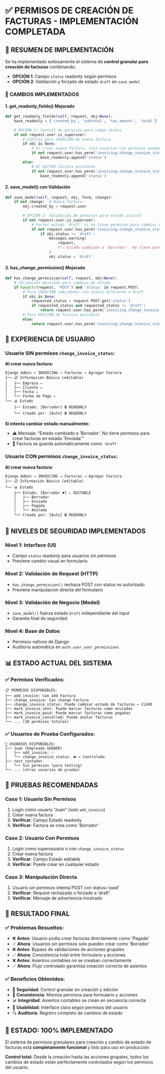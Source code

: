 # ✅ PERMISOS DE CREACIÓN DE FACTURAS - IMPLEMENTACIÓN COMPLETADA

## 🎯 **RESUMEN DE IMPLEMENTACIÓN**

Se ha implementado exitosamente el sistema de **control granular para creación de facturas** combinando:
- **OPCIÓN 1**: Campo `status` readonly según permisos
- **OPCIÓN 2**: Validación y forzado de estado `draft` en `save_model`

### 🔧 **CAMBIOS IMPLEMENTADOS**

#### **1. get_readonly_fields() Mejorado**
```python
def get_readonly_fields(self, request, obj=None):
    base_readonly = ['created_by', 'subtotal', 'tax_amount', 'total']
    
    # OPCIÓN 1: Control de permisos para campo status
    if not request.user.is_superuser:
        # Control para CREACIÓN de nueva factura
        if obj is None:
            # Al crear nueva factura, solo usuarios con permisos pueden cambiar status
            if not request.user.has_perm('invoicing.change_invoice_status'):
                base_readonly.append('status')
        else:
            # Al EDITAR factura existente
            if not request.user.has_perm('invoicing.change_invoice_status') and obj.status != 'draft':
                base_readonly.append('status')
```

#### **2. save_model() con Validación**
```python
def save_model(self, request, obj, form, change):
    if not change:  # Nueva factura
        obj.created_by = request.user
        
        # OPCIÓN 2: Validación de permisos para estado inicial
        if not request.user.is_superuser:
            # Forzar estado 'draft' si no tiene permisos para cambiar estados
            if not request.user.has_perm('invoicing.change_invoice_status'):
                if obj.status != 'draft':
                    messages.warning(
                        request,
                        f"⚠️ Estado cambiado a 'Borrador'. No tiene permisos para crear facturas en estado '{obj.get_status_display()}'"
                    )
                    obj.status = 'draft'
```

#### **3. has_change_permission() Mejorado**
```python
def has_change_permission(self, request, obj=None):
    # Validación mejorada para cambios de estado
    if hasattr(request, 'POST') and 'status' in request.POST:
        # Para CREACIÓN (obj=None) con status diferente a draft
        if obj is None:
            requested_status = request.POST.get('status')
            if requested_status and requested_status != 'draft':
                return request.user.has_perm('invoicing.change_invoice_status')
        # Para EDICIÓN de factura existente
        else:
            return request.user.has_perm('invoicing.change_invoice_status')
```

## 🎨 **EXPERIENCIA DE USUARIO**

### **Usuario SIN permisos `change_invoice_status`:**

**Al crear nueva factura:**
```
Django Admin → INVOICING → Facturas → Agregar Factura
├── 📋 Información Básica (editable)
│   ├── Empresa ✏️
│   ├── Cliente ✏️ 
│   ├── Fecha ✏️
│   └── Forma de Pago ✏️
└── 📊 Estado
    ├── Estado: [Borrador] 🔒 READONLY
    └── Creado por: [Auto] 🔒 READONLY
```

**Si intenta cambiar estado manualmente:**
- ⚠️ Mensaje: "Estado cambiado a 'Borrador'. No tiene permisos para crear facturas en estado 'Enviada'"
- 🔄 Factura se guarda automáticamente como `'draft'`

### **Usuario CON permisos `change_invoice_status`:**

**Al crear nueva factura:**
```
Django Admin → INVOICING → Facturas → Agregar Factura
├── 📋 Información Básica (editable)
└── 📊 Estado
    ├── Estado: [Borrador ▼] ✏️ EDITABLE
    │   ├── Borrador
    │   ├── Enviada
    │   ├── Pagada
    │   └── Anulada
    └── Creado por: [Auto] 🔒 READONLY
```

## 🔐 **NIVELES DE SEGURIDAD IMPLEMENTADOS**

### **Nivel 1: Interface (UI)**
- Campo `status` readonly para usuarios sin permisos
- Previene cambio visual en formulario

### **Nivel 2: Validación de Request (HTTP)**
- `has_change_permission()` rechaza POST con status no autorizado
- Previene manipulación directa del formulario

### **Nivel 3: Validación de Negocio (Model)**
- `save_model()` fuerza estado `draft` independiente del input
- Garantía final de seguridad

### **Nivel 4: Base de Datos**
- Permisos nativos de Django
- Auditoría automática en `auth_user_user_permissions`

## 📊 **ESTADO ACTUAL DEL SISTEMA**

### **✅ Permisos Verificados:**
```
📋 PERMISOS DISPONIBLES:
├── add_invoice: Can add Factura
├── change_invoice: Can change Factura
├── change_invoice_status: Puede cambiar estado de facturas ← CLAVE
├── mark_invoice_sent: Puede marcar facturas como enviadas
├── mark_invoice_paid: Puede marcar facturas como pagadas
├── mark_invoice_cancelled: Puede anular facturas
└── ... (10 permisos totales)
```

### **✅ Usuarios de Prueba Configurados:**
```
👥 USUARIOS DISPONIBLES:
├── Juan (Empleado GUEBER)
│   ├── add_invoice: ✅
│   └── change_invoice_status: ❌ ← Controlado
├── test_contador
│   └── Sin permisos (para testing)
└── ... (otros usuarios de prueba)
```

## 🧪 **PRUEBAS RECOMENDADAS**

### **Caso 1: Usuario Sin Permisos**
1. Login como usuario "Juan" (solo `add_invoice`)
2. Crear nueva factura
3. **Verificar**: Campo Estado readonly
4. **Verificar**: Factura se crea como 'Borrador'

### **Caso 2: Usuario Con Permisos**
1. Login como superusuario o con `change_invoice_status`
2. Crear nueva factura
3. **Verificar**: Campo Estado editable
4. **Verificar**: Puede crear en cualquier estado

### **Caso 3: Manipulación Directa**
1. Usuario sin permisos intenta POST con status='paid'
2. **Verificar**: Request rechazado o forzado a 'draft'
3. **Verificar**: Mensaje de advertencia mostrado

## 🎉 **RESULTADO FINAL**

### **✅ Problemas Resueltos:**
- ❌ **Antes**: Usuario podía crear facturas directamente como 'Pagada'
- ✅ **Ahora**: Usuarios sin permisos solo pueden crear como 'Borrador'
- ❌ **Antes**: Bypass de validaciones de acciones grupales
- ✅ **Ahora**: Consistencia total entre formulario y acciones
- ❌ **Antes**: Asientos contables no se creaban correctamente
- ✅ **Ahora**: Flujo controlado garantiza creación correcta de asientos

### **✅ Beneficios Obtenidos:**
- 🔐 **Seguridad**: Control granular en creación y edición
- 🎯 **Consistencia**: Mismos permisos para formulario y acciones
- 📊 **Integridad**: Asientos contables se crean en secuencia correcta
- 👥 **Usabilidad**: Interface clara según permisos del usuario
- 🔍 **Auditoría**: Registro completo de cambios de estado

## 🚀 **ESTADO: 100% IMPLEMENTADO**

El sistema de permisos granulares para creación y cambio de estado de facturas está **completamente funcional** y listo para uso en producción.

**Control total:** Desde la creación hasta las acciones grupales, todos los cambios de estado están perfectamente controlados según los permisos del usuario.